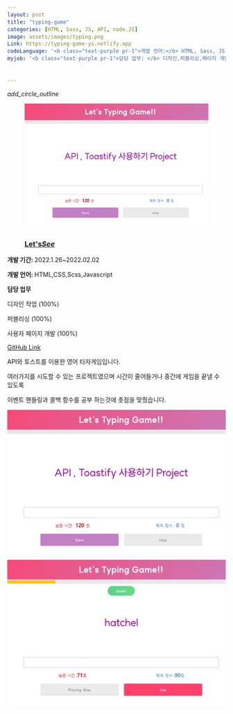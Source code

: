 ```yaml
---
layout: post
title: "typing-game"
categories: [HTML, Sass, JS, API, node.JS]
image: assets/images/typing.png
Link: https://typing-game-ys.netlify.app
codeLanguage: '<b class="text-purple pr-1">개발 언어:</b> HTML, Sass, JS, API, node.JS'
myjob: '<b class="text-purple pr-1">담당 업무: </b> 디자인,퍼블리싱,페이지 개발 (All 100%)'
  

---
```


<div class="row border-bottom justify-content-around flex-md-nowrap flex-wrap">
  
  <div class="col-md-5 align-self-center  w-100 h200 of-hidden">
    <div class="projectPicLink position-relative">
     <i class="material-icons">add_circle_outline</i>
    <a href="https://typing-game-ys.netlify.app" target="_blank" alt="타이핑 게임" class=" projectPicLink">
      <figure class="effect5 ">
        <img src="/assets/images/typing.png" alt="타이핑 게임">       
        <figcaption>
          <h3>Let's<em>See</em></h3>
        </figcaption>
      </figure>      
      </a>
    </div>
    
  </div>
  

  <div class="pdtb col-md-5 pr-0 col-7 align-self-center offset-md-0 offset-3">
  <p class="text-dark text-left"><b>개발 기간: </b> 2022.1.26~2022.02.02</p>
  <p class="text-dark text-left "><b>개발 언어: </b> HTML,CSS,Scss,Javascript </p>
  <p class="text-dark text-left "><b>담당 업무</b></p>
  <p class="text-dark text-left pl-2"> 디자인 작업 (100%)</p>
  <p class="text-dark text-left pl-2"> 퍼블리싱 (100%)</p>
  <p class="text-dark text-left pl-2"> 사용자 페이지 개발 (100%)</p>

<a class="btn btn-purple mt-1" href="https://github.com/Kim-Yeonsu0102/typing-game" target="_blank">GitHub Link</a>
  </div>
</div>



<p class="text-dark text-center mt-3">API와 토스트를 이용한 영어 타자게임입니다.</p>
<p class="text-dark text-center"> 여러가지를 시도할 수 있는 프로젝트였으며 시간이 줄어들거나 중간에 게임을 끝낼 수 있도록 </p>
<p class="text-dark text-center">이벤트 핸들링과 콜백 함수를 공부 하는것에 촛점을 맞췄습니다. </p>


<div class="row justify-content-center pt-5 flex-wrap ">
  <div class="col-10 pt-4">
      <img src="/assets/images/typing.png">
    </div>
      <div class="col-10 pt-4">
      <img src="/assets/images/typing02.png">
    </div>
   
   
</div>